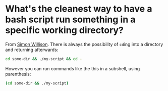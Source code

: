 # What's the cleanest way to have a bash script run something in a specific working directory?

From [Simon Willison](https://twitter.com/simonw/status/1380596108502528002). There is always the possibility of `cd`ing into a directory and returning afterwards:

```bash
cd some-dir && ./my-script && cd -
```

However you can run commands like the this in a subshell, using parenthesis:

```bash
(cd some-dir && ./my-script)
```